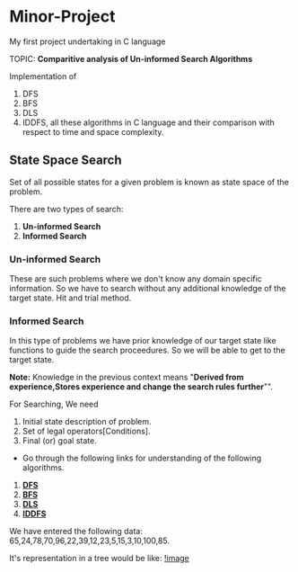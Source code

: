 # Minor-Project
My first project undertaking in C language

TOPIC: **Comparitive analysis of Un-informed Search Algorithms**


Implementation of 
1. DFS
2. BFS
3. DLS
4. IDDFS,
all these algorithms in C language and their comparison with respect to time and space complexity.

## State Space Search
Set of all possible states for a given problem is known as state space of the problem.

There are two types of search:
1. **Un-informed Search**
2. **Informed Search**

### Un-informed Search
These are such problems where we don't know any domain specific information. So we have to search without any additional knowledge of the target state. Hit and trial method.

### Informed Search
In this type of problems we have prior knowledge of our target state like functions to guide the search proceedures. So we will be able to get to the target state.

**Note:** Knowledge in the previous context means "**Derived from experience,Stores experience and change the search rules further**"".

For Searching, We need
1. Initial state description of problem.
2. Set of legal operators[Conditions].
3. Final (or) goal state.

* Go through the following links for understanding of the following algorithms.

1. [**DFS**](https://www.javatpoint.com/depth-first-search-algorithm)<br>
2. [**BFS**](https://www.javatpoint.com/breadth-first-search-algorithm)<br>
3. [**DLS**](https://www.javatpoint.com/ai-uninformed-search-algorithms)<br>
4. [**IDDFS**](http://theoryofprogramming.com/2018/01/14/iterative-deepening-depth-first-search-iddfs/)<br>

We have entered the following data: 65,24,78,70,96,22,39,12,23,5,15,3,10,100,85.

It's representation in a tree would be like:
[!image]()
